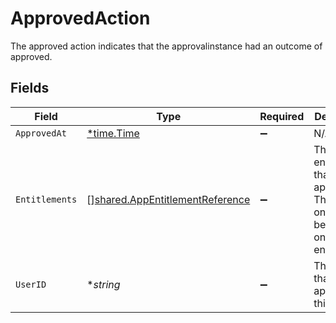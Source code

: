 # ApprovedAction

The approved action indicates that the approvalinstance had an outcome of approved.


## Fields

| Field                                                                                  | Type                                                                                   | Required                                                                               | Description                                                                            |
| -------------------------------------------------------------------------------------- | -------------------------------------------------------------------------------------- | -------------------------------------------------------------------------------------- | -------------------------------------------------------------------------------------- |
| `ApprovedAt`                                                                           | [*time.Time](https://pkg.go.dev/time#Time)                                             | :heavy_minus_sign:                                                                     | N/A                                                                                    |
| `Entitlements`                                                                         | [][shared.AppEntitlementReference](../../models/shared/appentitlementreference.md)     | :heavy_minus_sign:                                                                     | The entitlements that were approved. This will only ever be a list of one entitlement. |
| `UserID`                                                                               | **string*                                                                              | :heavy_minus_sign:                                                                     | The UserID that approved this step.                                                    |